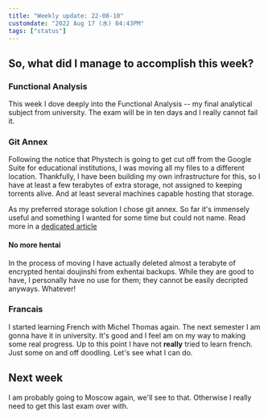 ```yaml
---
title: "Weekly update: 22-08-10"
customdate: "2022 Aug 17 (水) 04:43PM"
tags: ["status"]
---
```


## So, what did I manage to accomplish this week?

### Functional Analysis 

This week I dove deeply into the Functional Analysis -- my final analytical
subject from university. The exam will be in ten days and I really cannot fail
it. 

### Git Annex

Following the notice that Phystech is going to get cut off from the Google
Suite for educational institutions, I was moving all my files to a different
location. Thankfully, I have been building my own infrastructure for this, so I
have at least a few terabytes of extra storage, not assigned to keeping
torrents alive. And at least several machines capable hosting that storage.

As my preferred storage solution I chose git annex. So far it's immensely
useful and something I wanted for some time but could not name. Read more in a [dedicated article](/wired/git-annex/)

#### No more hentai

In the process of moving I have actually deleted almost a terabyte of encrypted
hentai doujinshi from exhentai backups. While they are good to have, I
personally have no use for them; they cannot be easily decripted anyways.
Whatever!

### Francais

I started learning French with Michel Thomas again. The next semester I am
gonna have it in university. It's good and I feel am on my way to making some
real progress. Up to this point I have not **really** tried to learn french.
Just some on and off doodling. Let's see what I can do.

## Next week

I am probably going to Moscow again, we'll see to that. Otherwise I really need
to get this last exam over with.
